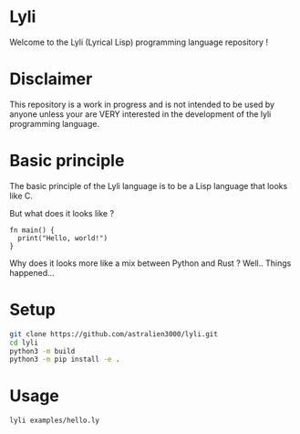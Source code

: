 # Lyli

Welcome to the Lyli (Lyrical Lisp) programming language repository !

# Disclaimer

This repository is a work in progress and is not intended to be used by anyone unless your are VERY interested in the development of the lyli programming language.

# Basic principle

The basic principle of the Lyli language is to be a Lisp language that looks like C.

But what does it looks like ?

```
fn main() {
  print("Hello, world!")
}
```

Why does it looks more like a mix between Python and Rust ?
Well.. Things happened...

# Setup

```sh
git clone https://github.com/astralien3000/lyli.git
cd lyli
python3 -m build
python3 -m pip install -e .
```

# Usage

```sh
lyli examples/hello.ly
```

